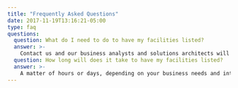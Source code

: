```yaml
---
title: "Frequently Asked Questions"
date: 2017-11-19T13:16:21-05:00
type: faq
questions:
  question: What do I need to do to have my facilities listed?
  answer: >-
    Contact us and our business analysts and solutions architects will get it done for you. That's it.
  question: How long will does it take to have my facilities listed?
  answer: >-
    A matter of hours or days, depending on your business needs and integration requirements.
---
```

